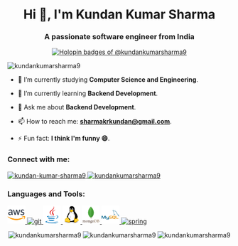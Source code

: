<h1 align="center">Hi 👋, I'm Kundan Kumar Sharma</h1>
<h3 align="center">A passionate software engineer from India</h3>

<!-- Banner for Holopin badges -->
<p align="center">
  <a href="https://holopin.io/@kundankumarsharma9">
    <img src="https://holopin.me/kundankumarsharma9" alt="Holopin badges of @kundankumarsharma9">
  </a>
</p>

<!-- Profile Views -->
<p align="left"> 
  <img src="https://komarev.com/ghpvc/?username=kundankumarsharma9&label=Profile%20views&color=0e75b6&style=flat" alt="kundankumarsharma9" /> 
</p>

- 🔭 I’m currently studying **Computer Science and Engineering**.

- 🌱 I’m currently learning **Backend Development**.

- 💬 Ask me about **Backend Development**.

- 📫 How to reach me: **sharmakrkundan@gmail.com**.

- ⚡ Fun fact: **I think I'm funny 😄**.

<h3 align="left">Connect with me:</h3>
<p align="left">
  <a href="https://linkedin.com/in/kundan-kumar-sharma9" target="blank">
    <img align="center" src="https://raw.githubusercontent.com/rahuldkjain/github-profile-readme-generator/master/src/images/icons/Social/linked-in-alt.svg" alt="kundan-kumar-sharma9" height="30" width="40" />
  </a>
  <a href="https://www.leetcode.com/kundankumarsharma9" target="blank">
    <img align="center" src="https://raw.githubusercontent.com/rahuldkjain/github-profile-readme-generator/master/src/images/icons/Social/leet-code.svg" alt="kundankumarsharma9" height="30" width="40" />
  </a>
</p>

<h3 align="left">Languages and Tools:</h3>
<p align="left"> 
  <!-- AWS -->
  <a href="https://aws.amazon.com" target="_blank" rel="noreferrer"> 
    <img src="https://raw.githubusercontent.com/devicons/devicon/master/icons/amazonwebservices/amazonwebservices-original-wordmark.svg" alt="aws" width="40" height="40"/> 
  </a> 
  <!-- Git -->
  <a href="https://git-scm.com/" target="_blank" rel="noreferrer"> 
    <img src="https://www.vectorlogo.zone/logos/git-scm/git-scm-icon.svg" alt="git" width="40" height="40"/> 
  </a> 
  <!-- Java -->
  <a href="https://www.java.com" target="_blank" rel="noreferrer"> 
    <img src="https://raw.githubusercontent.com/devicons/devicon/master/icons/java/java-original.svg" alt="java" width="40" height="40"/> 
  </a> 
  <!-- Linux -->
  <a href="https://www.linux.org/" target="_blank" rel="noreferrer"> 
    <img src="https://raw.githubusercontent.com/devicons/devicon/master/icons/linux/linux-original.svg" alt="linux" width="40" height="40"/> 
  </a> 
  <!-- MongoDB -->
  <a href="https://www.mongodb.com/" target="_blank" rel="noreferrer"> 
    <img src="https://raw.githubusercontent.com/devicons/devicon/master/icons/mongodb/mongodb-original-wordmark.svg" alt="mongodb" width="40" height="40"/> 
  </a> 
  <!-- MySQL -->
  <a href="https://www.mysql.com/" target="_blank" rel="noreferrer"> 
    <img src="https://raw.githubusercontent.com/devicons/devicon/master/icons/mysql/mysql-original-wordmark.svg" alt="mysql" width="40" height="40"/> 
  </a> 
  <!-- Spring -->
  <a href="https://spring.io/" target="_blank" rel="noreferrer"> 
    <img src="https://www.vectorlogo.zone/logos/springio/springio-icon.svg" alt="spring" width="40" height="40"/> 
  </a> 
</p>

<div style="display: flex; justify-content: space-around; align-items: flex-start;">
  <img src="https://github-readme-stats.vercel.app/api/top-langs?username=kundankumarsharma9&show_icons=true&locale=en&layout=compact" alt="kundankumarsharma9" />
  <img src="https://github-readme-stats.vercel.app/api?username=kundankumarsharma9&show_icons=true&locale=en" alt="kundankumarsharma9" />
  <img src="https://github-readme-streak-stats.herokuapp.com/?user=kundankumarsharma9&" alt="kundankumarsharma9" />
</div>

